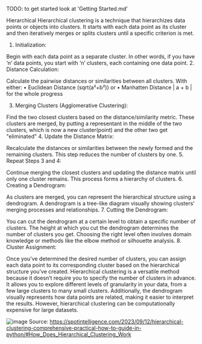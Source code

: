 TODO: to get started look at 'Getting Started.md'

Hierarchical
Hierarchical clustering is a technique that hierarchizes data points or objects into clusters. It starts with each data point as its cluster and then iteratively merges or splits clusters until a specific criterion is met. 

1. Initialization:

Begin with each data point as a separate cluster. In other words, if you have ‘n’ data points, you start with ‘n’ clusters, each containing one data point.
2. Distance Calculation:

Calculate the pairwise distances or similarities between all clusters.
With either:
•	Euclidean Distance	(sqrt(a²+b²))
or
•	Manhatten Distance	| a + b |
for the whole progress

3. Merging Clusters (Agglomerative Clustering):

Find the two closest clusters based on the distance/similarity metric. These clusters are merged,
by putting a representant in the middle of the two clusters, which is now a new cluster(point) and the other two get "eliminated"
4. Update the Distance Matrix:

Recalculate the distances or similarities between the newly formed and the remaining clusters.
This step reduces the number of clusters by one.
5. Repeat Steps 3 and 4:

Continue merging the closest clusters and updating the distance matrix until only one cluster remains. This process forms a hierarchy of clusters.
6. Creating a Dendrogram:

As clusters are merged, you can represent the hierarchical structure using a dendrogram. A dendrogram is a tree-like diagram visually showing clusters’ merging processes and relationships.
7. Cutting the Dendrogram:

You can cut the dendrogram at a certain level to obtain a specific number of clusters. The height at which you cut the dendrogram determines the number of clusters you get. Choosing the right level often involves domain knowledge or methods like the elbow method or silhouette analysis.
8. Cluster Assignment:

Once you’ve determined the desired number of clusters, you can assign each data point to its corresponding cluster based on the hierarchical structure you’ve created.
Hierarchical clustering is a versatile method because it doesn’t require you to specify the number of clusters in advance. It allows you to explore different levels of granularity in your data, from a few large clusters to many small clusters. Additionally, the dendrogram visually represents how data points are related, making it easier to interpret the results. However, hierarchical clustering can be computationally expensive for large datasets.

![image](https://github.com/user-attachments/assets/d9ec6299-e468-4457-a676-0afabd6cdfae)
Source: https://spotintelligence.com/2023/09/12/hierarchical-clustering-comprehensive-practical-how-to-guide-in-python/#How_Does_Hierarchical_Clustering_Work
